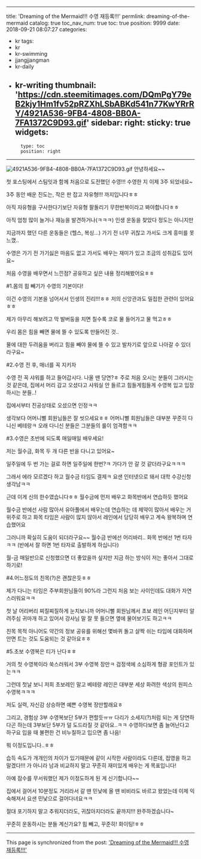 
---
title: 'Dreaming of the Mermaid!!! 수영 재등록!!!'
permlink: dreaming-of-the-mermaid
catalog: true
toc_nav_num: true
toc: true
position: 9999
date: 2018-09-21 08:07:27
categories:
- kr
tags:
- kr
- kr-swimming
- jjangjjangman
- kr-daily
- kr-writing
thumbnail: 'https://cdn.steemitimages.com/DQmPgY79eB2kjy1Hm1fv52pRZXhLSbABKd541n77KwYRrRY/4921A536-9FB4-4808-BB0A-7FA1372C9D93.gif'
sidebar:
    right:
        sticky: true
widgets:
    -
        type: toc
        position: right
---


![4921A536-9FB4-4808-BB0A-7FA1372C9D93.gif](https://cdn.steemitimages.com/DQmPgY79eB2kjy1Hm1fv52pRZXhLSbABKd541n77KwYRrRY/4921A536-9FB4-4808-BB0A-7FA1372C9D93.gif)
안녕하세요~~

첫 포스팅에서 스팀잇과 함께 처음으로 도전했던
수영!!! 수영한 지 이제 3주 되었네요~

3주 동안 배운 진도는,
작은 판 잡고 자유형!!! 까지입니다ㅎㅎ

아직 자유형을 구사한다기보단 
자유형 팔돌리기 무한반복이라고 봐야합니다ㅎㅎ

아직 엄청 많이 늘거나 재능을 발견하거나(ㅋㅋㅋ)
인생 운동을 찾았다 정도는 아니지만

지금까지 했던 다른 운동들은 (헬스, 복싱...)
가기 전 너무 귀찮고 가서도 크게 흥미를 못 느꼈..

수영은 가기 전 가기싫은 마음도 없고 
가서도 배우는 재미가 있고 조금의 성취감도 있어요~

처음 수영을 배우면서 느낀점? 
공유하고 싶은 내용 정리해봤어요ㅎㅎ

#1.몸의 힘 빼기가 수영의 기본이다!

이건 수영의 기본을 넘어서서 인생의 진리!!!ㅎㅎ 
저의 신앙관과도 밀접한 관련이 있어요ㅎㅎ

제가 아무리 해보려고 막 발버둥을 치면 칠수록 
코로 물 들어가고 물 먹고ㅎㅎ 

우리 몸은 힘을 빼면 물에 뜰 수 있도록 만들어진 것..

물에 대한 두려움을 버리고 힘을 빼야 물에 뜰 수 있고 
발차기로 앞으로 나아갈 수 있더라구요~

#2.수영 전 후, 매너를 꼭 지키자

수영 전 꼭 샤워를 하고 들어갑시다. 나올 땐 당연?ㅎ
주로 처음 오시는 분들이 그러시는 것 같은데, 
집에서 머리 감고 오셨다고 샤워실 안 들르고 
힘들게힘들게 수영복 입고 입장하시는 분들..!

집에서부터 진공상태로 오셨으면 인정ㅋㅋ

생각보다 어머니뻘 회원님들은 잘 씻으세요ㅎㅎ 
어머니뻘 회원님들은 대부분 꾸준히 다니신 베테랑ㅋ 
오래 다니신 분들은 그분들의 룰이 엄격함ㅋㅋ

#3.수영은 초반에 되도록 매일매일 배우세요!

저는 월수금, 화목 두 개 다른 반을 다니고 있어요~
 
일주일에 두 번 가는 걸로 하면 일주일에 한번?ㅋ 
가다가 안 갈 것 같더라구요ㅋㅋㅋ

그래서 에라 모르겠다 하고 월수금 타임도 결제ㅋ 
요샌 인터넷으로 돼서 대학 수강신청 생각남ㅋㅋ

근데 이게 신의 한수였습니다ㅎㅎ 
월수금에 먼저 배우고 화목반에서 연습하듯 했어요

월수금 반에선 사람 많아서 유아풀에서 배우는데
연습하는 데 제약이 많아서 배우는 거 위주로 하고 
화목 타임은 사람이 많지 않아서 레인에서 
당당히 배우고 계속 왕복하며 연습했어요

그러니까 확실히 도움이 되더라구요~~ 
월수금 반에선 어리바리.. 화목 반에선 1번 타자ㅋㅋ 
(반에서 잘 하면 1번 타자로 출발하게 하십니다)

월-금 매일반으로 신청했으면 더 좋았을까 싶지만 
지금 하는 방식이 저는 좋아서 그대로 하기로!

#4.어느정도의 친목(?)은 괜찮은듯ㅎㅎ

제가 다니는 타임은 주부회원님들이 90%라 그런지 
처음 보는 사이인데도 대화가 자연스러워요ㅋㅋ

첫 날 어리버리 찌질찌질하게 눈치보니까 
어머니뻘 회원님께서 초보 레인 어딘지부터 알려주심
귀마개 하고 있어서 강사님 말 잘 못 들으면 
옆에 물어보기도 하고ㅋㅋ 

친목 목적 아니어도 약간의 정보 공유를 위해선 
몇바퀴 돌고 살짝 쉬는 타임에 대화하며 
안면 트는 것도 도움되는 것 같아요ㅎㅎ

#5.초보 수영복은 티가 난다ㅎㅎ

거의 첫 수영복이라 쑥스러워서 3부 수영복 장만ㅋ 
검정색에 소심하게 형광 포인트가 있는ㅋㅋ

그런데 첫날 보니 저희 초보레인 말고 베테랑 레인은 
대부분 세상 화려한 색상의 원피스 수영복ㅋㅋㅋ

저도 실력, 자신감 상승하면 예쁜 수영복 장만할래요ㅎ

그리고, 경험상 3부 수영복보단 5부가 편할듯ㅠㅠ 
다리가 소세지(?)처럼 되는 게 당연하다곤 하는데 
3부보단 5부가 덜 도드라질 것 같아요..ㅋㅋ 
수영하다보면 좀 늘어난다고 하구요
입을 때 불편한 건 비누칠하고 입으면 좀 나음!

뭐 이정도입니다..ㅎㅎ

습득 속도가 개개인의 차이가 있기때문에
같이 시작한 사람이라도 다른데,
접영을 하고 말겠다!!! 가 아니라 남과 비교하지 말고 
꾸준히 재미있게 배우는 게 목표입니다!

아예 잠수를 무서워했던 제가
이정도하게 된 게 신기합니다~~

집에서 걸어서 10분정도 거리라서
갈 땐 민낯에 올 땐 비비라도 바르고 왔었는데
이제 익숙해져서 요샌 민낯으로 걸어다녀요ㅋㅋ

절대 포기하지 말고 추워지더라도, 귀찮아지더라도
끝까지!!! 완주하겠습니다~ 

꾸준히 운동하시는 분들 계신가요?
힘 빼고, 꾸준히! 화이팅!ㅎㅎ

- - -

This page is synchronized from the post: ['Dreaming of the Mermaid!!! 수영 재등록!!!'](https://steemit.com/@talkative-bk/dreaming-of-the-mermaid)
